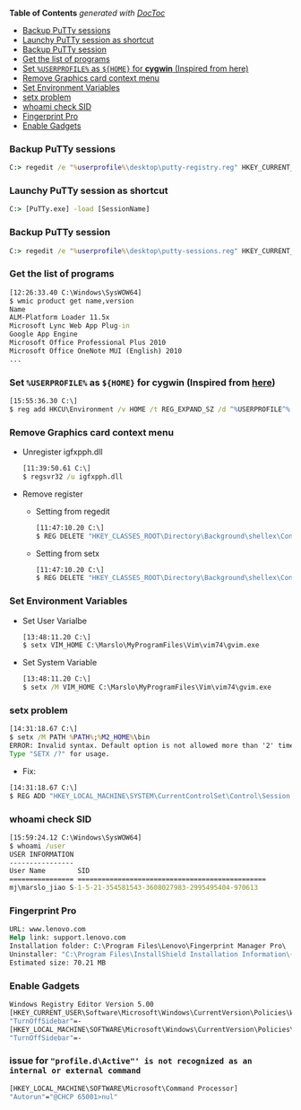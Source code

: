 <!-- START doctoc generated TOC please keep comment here to allow auto update -->
<!-- DON'T EDIT THIS SECTION, INSTEAD RE-RUN doctoc TO UPDATE -->
**Table of Contents**  *generated with [DocToc](https://github.com/thlorenz/doctoc)*

- [Backup PuTTy sessions](#backup-putty-sessions)
- [Launchy PuTTy session as shortcut](#launchy-putty-session-as-shortcut)
- [Backup PuTTy session](#backup-putty-session)
- [Get the list of programs](#get-the-list-of-programs)
- [Set `%USERPROFILE%` as `${HOME}` for **cygwin** (Inspired from here)](#set-%25userprofile%25-as-home-for-cygwin-inspired-from-here)
- [Remove Graphics card context menu](#remove-graphics-card-context-menu)
- [Set Environment Variables](#set-environment-variables)
- [setx problem](#setx-problem)
- [whoami check SID](#whoami-check-sid)
- [Fingerprint Pro](#fingerprint-pro)
- [Enable Gadgets](#enable-gadgets)

<!-- END doctoc generated TOC please keep comment here to allow auto update -->

### Backup PuTTy sessions

```bat
C:> regedit /e "%userprofile%\desktop\putty-registry.reg" HKEY_CURRENT_USER\Software\Simontatham
```

### Launchy PuTTy session as shortcut

```bat
C:> [PuTTy.exe] -load [SessionName]
```

### Backup PuTTy session

```bat
C:> regedit /e "%userprofile%\desktop\putty-sessions.reg" HKEY_CURRENT_USER\Software\SimonTatham\PuTTY\Sessions
```

### Get the list of programs

```bat
[12:26:33.40 C:\Windows\SysWOW64]
$ wmic product get name,version
Name                                                                     Version
ALM-Platform Loader 11.5x                                                11.52.444.0
Microsoft Lync Web App Plug-in                                           15.8.8308.577
Google App Engine                                                        1.8.6.0
Microsoft Office Professional Plus 2010                                  14.0.6029.1000
Microsoft Office OneNote MUI (English) 2010                              14.0.6029.1000
...
```

### Set `%USERPROFILE%` as `${HOME}` for **cygwin** (Inspired from [here](http://stackoverflow.com/questions/225764/safely-change-home-directory-in-cygwin))

```bat
[15:55:36.30 C:\]
$ reg add HKCU\Environment /v HOME /t REG_EXPAND_SZ /d ^%USERPROFILE^%
```

### Remove Graphics card context menu
- Unregister igfxpph.dll

    ```bat
    [11:39:50.61 C:\]
    $ regsvr32 /u igfxpph.dll
    ```

- Remove register
    - Setting from regedit
        ```bat
        [11:47:10.20 C:\]
        $ REG DELETE "HKEY_CLASSES_ROOT\Directory\Background\shellex\ContextMenuHandlers\igfxcui" /f
        ```

    - Setting from setx
        ```bat
        [11:47:10.20 C:\]
        $ REG DELETE "HKEY_CLASSES_ROOT\Directory\Background\shellex\ContextMenuHandlers\igfxcui" /f
        ```

### Set Environment Variables
- Set User Varialbe

    ```bat
    [13:48:11.20 C:\]
    $ setx VIM_HOME C:\Marslo\MyProgramFiles\Vim\vim74\gvim.exe
    ```

- Set System Variable

    ```bat
    [13:48:11.20 C:\]
    $ setx /M VIM_HOME C:\Marslo\MyProgramFiles\Vim\vim74\gvim.exe
    ```

### setx problem

```bat
[14:31:18.67 C:\]
$ setx /M PATH %PATH%;%M2_HOME%\bin
ERROR: Invalid syntax. Default option is not allowed more than '2' time(s).
Type "SETX /?" for usage.
```

- Fix:

```bat
[14:31:18.67 C:\]
$ REG ADD "HKEY_LOCAL_MACHINE\SYSTEM\CurrentControlSet\Control\Session Manager\Environment" /v Path /t REG_SZ /d "%path%;%M2_HOME%\bin" /f
```


### whoami check SID

```bat
[15:59:24.12 C:\Windows\SysWOW64]
$ whoami /user
USER INFORMATION
----------------
User Name        SID
================ ===============================================
mj\marslo_jiao S-1-5-21-354581543-3608027983-2995495404-970613
```

### Fingerprint Pro

```bat
URL: www.lenovo.com
Help link: support.lenovo.com
Installation folder: C:\Program Files\Lenovo\Fingerprint Manager Pro\
Uninstaller: "C:\Program Files\InstallShield Installation Information\{314FAD12-F785-4471-BCE8-AB506642B9A1}\setup.exe" -runfromtemp -l0x0409 -removeonly
Estimated size: 70.21 MB
```

### Enable Gadgets

```bat
Windows Registry Editor Version 5.00
[HKEY_CURRENT_USER\Software\Microsoft\Windows\CurrentVersion\Policies\Windows\Sidebar]
"TurnOffSidebar"=-
[HKEY_LOCAL_MACHINE\SOFTWARE\Microsoft\Windows\CurrentVersion\Policies\Windows\Sidebar]
"TurnOffSidebar"=-
```

### issue for `"profile.d\Active"' is not recognized as an internal or external command`

```bat
[HKEY_LOCAL_MACHINE\SOFTWARE\Microsoft\Command Processor]
"Autorun"="@CHCP 65001>nul"
```
